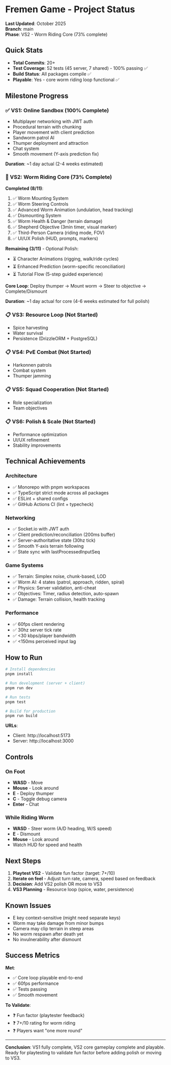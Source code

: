 # Fremen Game - Project Status

**Last Updated**: October 2025  
**Branch**: main  
**Phase**: VS2 - Worm Riding Core (73% complete)

## Quick Stats

- **Total Commits**: 20+
- **Test Coverage**: 52 tests (45 server, 7 shared) - 100% passing ✅
- **Build Status**: All packages compile ✅
- **Playable**: Yes - core worm riding loop functional ✅

## Milestone Progress

### ✅ VS1: Online Sandbox (100% Complete)
- Multiplayer networking with JWT auth
- Procedural terrain with chunking
- Player movement with client prediction
- Sandworm patrol AI
- Thumper deployment and attraction
- Chat system
- Smooth movement (Y-axis prediction fix)

**Duration**: ~1 day actual (2-4 weeks estimated)

### 🚧 VS2: Worm Riding Core (73% Complete)

**Completed (8/11)**:
1. ✅ Worm Mounting System
2. ✅ Worm Steering Controls
3. ✅ Advanced Worm Animation (undulation, head tracking)
4. ✅ Dismounting System
5. ✅ Worm Health & Danger (terrain damage)
6. ✅ Shepherd Objective (3min timer, visual marker)
7. ✅ Third-Person Camera (riding mode, FOV)
8. ✅ UI/UX Polish (HUD, prompts, markers)

**Remaining (3/11)** - Optional Polish:
- ⏳ Character Animations (rigging, walk/ride cycles)
- ⏳ Enhanced Prediction (worm-specific reconciliation)
- ⏳ Tutorial Flow (5-step guided experience)

**Core Loop**: Deploy thumper → Mount worm → Steer to objective → Complete/Dismount

**Duration**: ~1 day actual for core (4-6 weeks estimated for full polish)

### 📋 VS3: Resource Loop (Not Started)
- Spice harvesting
- Water survival
- Persistence (DrizzleORM + PostgreSQL)

### 📋 VS4: PvE Combat (Not Started)
- Harkonnen patrols
- Combat system
- Thumper jamming

### 📋 VS5: Squad Cooperation (Not Started)
- Role specialization
- Team objectives

### 📋 VS6: Polish & Scale (Not Started)
- Performance optimization
- UI/UX refinement
- Stability improvements

## Technical Achievements

### Architecture
- ✅ Monorepo with pnpm workspaces
- ✅ TypeScript strict mode across all packages
- ✅ ESLint + shared configs
- ✅ GitHub Actions CI (lint + typecheck)

### Networking
- ✅ Socket.io with JWT auth
- ✅ Client prediction/reconciliation (200ms buffer)
- ✅ Server-authoritative state (30hz tick)
- ✅ Smooth Y-axis terrain following
- ✅ State sync with lastProcessedInputSeq

### Game Systems
- ✅ Terrain: Simplex noise, chunk-based, LOD
- ✅ Worm AI: 4 states (patrol, approach, ridden, spiral)
- ✅ Physics: Server validation, anti-cheat
- ✅ Objectives: Timer, radius detection, auto-spawn
- ✅ Damage: Terrain collision, health tracking

### Performance
- ✅ 60fps client rendering
- ✅ 30hz server tick rate
- ✅ <30 kbps/player bandwidth
- ✅ <150ms perceived input lag

## How to Run

```bash
# Install dependencies
pnpm install

# Run development (server + client)
pnpm run dev

# Run tests
pnpm test

# Build for production
pnpm run build
```

**URLs**:
- Client: http://localhost:5173
- Server: http://localhost:3000

## Controls

### On Foot
- **WASD** - Move
- **Mouse** - Look around
- **E** - Deploy thumper
- **C** - Toggle debug camera
- **Enter** - Chat

### While Riding Worm
- **WASD** - Steer worm (A/D heading, W/S speed)
- **E** - Dismount
- **Mouse** - Look around
- Watch HUD for speed and health

## Next Steps

1. **Playtest VS2** - Validate fun factor (target: 7+/10)
2. **Iterate on feel** - Adjust turn rate, camera, speed based on feedback
3. **Decision**: Add VS2 polish OR move to VS3
4. **VS3 Planning** - Resource loop (spice, water, persistence)

## Known Issues

- E key context-sensitive (might need separate keys)
- Worm may take damage from minor bumps
- Camera may clip terrain in steep areas
- No worm respawn after death yet
- No invulnerability after dismount

## Success Metrics

**Met**:
- ✅ Core loop playable end-to-end
- ✅ 60fps performance
- ✅ Tests passing
- ✅ Smooth movement

**To Validate**:
- ❓ Fun factor (playtester feedback)
- ❓ 7+/10 rating for worm riding
- ❓ Players want "one more round"

---

**Conclusion**: VS1 fully complete, VS2 core gameplay complete and playable. Ready for playtesting to validate fun factor before adding polish or moving to VS3.
